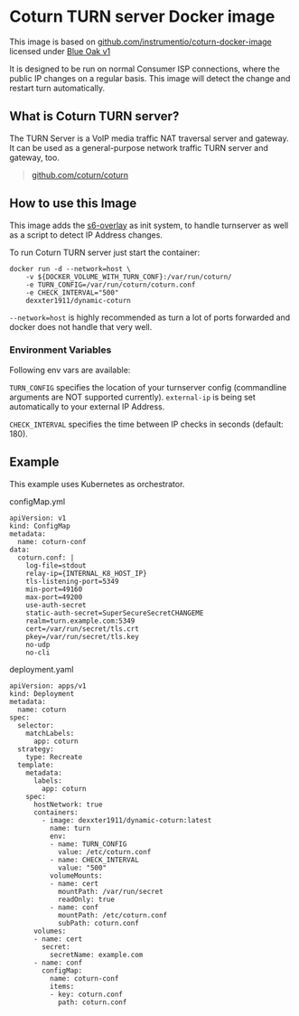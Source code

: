 Coturn TURN server Docker image
===============================
This image is based on [github.com/instrumentio/coturn-docker-image](https://github.com/instrumentisto/coturn-docker-image) licensed under [Blue Oak v1](https://github.com/instrumentisto/coturn-docker-image/blob/master/LICENSE.md)

It is designed to be run on normal Consumer ISP connections, where the public IP changes on a regular basis. This image will detect the change and restart turn automatically.
## What is Coturn TURN server?

The TURN Server is a VoIP media traffic NAT traversal server and gateway. It can be used as a general-purpose network traffic TURN server and gateway, too.

> [github.com/coturn/coturn](https://github.com/coturn/coturn)
## How to use this Image
This image adds the [s6-overlay](https://github.com/just-containers/s6-overlay) as init system, to handle turnserver as well as a script to detect IP Address changes.

To run Coturn TURN server just start the container:
```
docker run -d --network=host \
    -v ${DOCKER_VOLUME_WITH_TURN_CONF}:/var/run/coturn/
    -e TURN_CONFIG=/var/run/coturn/coturn.conf
    -e CHECK_INTERVAL="500"
    dexxter1911/dynamic-coturn
```
`--network=host` is  highly recommended as turn a lot of ports forwarded and docker does not handle that very well.
### Environment Variables
Following env vars are available:

`TURN_CONFIG` specifies the location of your turnserver config (commandline arguments are NOT supported currently). `external-ip` is being set automatically to your external IP Address.

`CHECK_INTERVAL` specifies the time between IP checks in seconds (default: 180).

## Example
This example uses Kubernetes as orchestrator.

configMap.yml
```
apiVersion: v1
kind: ConfigMap
metadata:
  name: coturn-conf
data:
  coturn.conf: |
    log-file=stdout
    relay-ip={INTERNAL_K8_HOST_IP}
    tls-listening-port=5349
    min-port=49160
    max-port=49200
    use-auth-secret
    static-auth-secret=SuperSecureSecretCHANGEME
    realm=turn.example.com:5349
    cert=/var/run/secret/tls.crt
    pkey=/var/run/secret/tls.key
    no-udp
    no-cli
```
deployment.yaml
```
apiVersion: apps/v1
kind: Deployment
metadata:
  name: coturn
spec:
  selector:
    matchLabels:
      app: coturn
  strategy:
    type: Recreate
  template:
    metadata:
      labels:
        app: coturn
    spec:
      hostNetwork: true
      containers:
        - image: dexxter1911/dynamic-coturn:latest
          name: turn
          env:
          - name: TURN_CONFIG
            value: /etc/coturn.conf
          - name: CHECK_INTERVAL
            value: "500"
          volumeMounts:
          - name: cert
            mountPath: /var/run/secret
            readOnly: true
          - name: conf
            mountPath: /etc/coturn.conf
            subPath: coturn.conf
      volumes:
      - name: cert
        secret:
          secretName: example.com
      - name: conf
        configMap:
          name: coturn-conf
          items:
          - key: coturn.conf
            path: coturn.conf
```